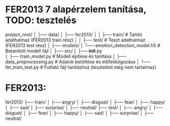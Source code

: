 # FER2013 7 alapérzelem tanítása, TODO: tesztelés
project_root/
│
├── data/
│   ├── fer2013/
│   │   ├── train/       # Tanító adathalmaz (FER2013 train rész)
│   │   ├── test/        # Teszt adathalmaz (FER2013 test rész)
│
├── models/
│   └── emotion_detection_model.h5  # Betanított modell fájl
│
├── src/
│   ├── __init__.py      
│   ├── train_model.py   # Modell építése és tanítása
│   ├── data_preprocessing.py  # Adatok betöltése és előfeldolgozása
│
└── fer_train_test.py    # Futtató fájl tanításhoz (tesztelést még nem tartalmaz)


# FER2013:
fer2013/
├── train/
│   ├── angry/
│   ├── disgust/
│   ├── fear/
│   ├── happy/
│   ├── sad/
│   ├── surprise/
│   ├── neutral/
├── test/
│   ├── angry/
│   ├── disgust/
│   ├── fear/
│   ├── happy/
│   ├── sad/
│   ├── surprise/
│   ├── neutral/

